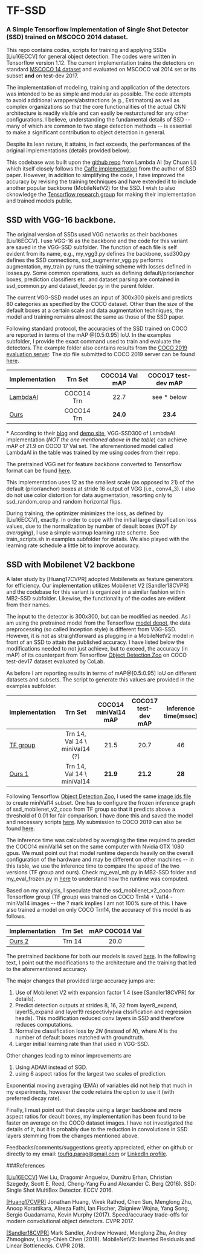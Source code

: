 # TF-SSD
### A Simple Tensorflow Implementation of Single Shot Detector (SSD) trained on MSCOCO 2014 dataset.

This repo contains codes, scripts for training and applying SSDs [Liu16ECCV] for general object detection. The codes were written in Tensorflow version 1.12. The current implementation trains the detectors on standard [MSCOCO 14 dataset](https://cocodataset.org/#home) and evaluated on MSCOCO val 2014 set or its subset **and** on test-dev 2017. 

The implementation of modeling, training and application of the detectors was intended to be as simple and modular as possible. The code attempts to avoid additional wrappers/abstractions (e.g., Estimators) as well as complex organizations so that the core functionalities of the actual CNN architecture is readily visible and can easily be resturctured for any other configurations. I believe, understanding the fundamental details of SSD -- many of which are common to two stage detection methods -- is essential to make a significant contribution to object detection in general.

Despite its lean nature, it attains, in fact exceeds, the performances of the original implementations (details provided below).

This codebase was built upon the [github repo](https://github.com/lambdal/lambda-deep-learning-demo) from Lambda AI  (by Chuan Li) which itself closely follows the [Caffe implementation](https://github.com/weiliu89/caffe/tree/ssd/examples/ssd) from the author of SSD paper. However, in addition to simplifying the code, I have improved the accuracy by revising the training techniques and have extended it to include another popular backbone (MobileNetV2) for the SSD. I wish to also cknowledge the [Tensorflow research group](https://github.com/tensorflow/models/tree/master/research) for making their implementation and trained models public.

## SSD with VGG-16 backbone.

The original version of SSDs used VGG networks as their backbones [Liu16ECCV]. I use VGG-16 as the backbone and the code for this variant are saved in the VGG-SSD subfolder. The function of each file is self evident from its name, e.g., my_vgg3.py defines the backbone, ssd300.py defines the SSD connections, ssd_augmenter_vgg.py performs augmentation, my_train.py runs the training scheme with losses defined in losses.py. Some common operations, such as defining default/prior/anchor boxes, prediction classifiers etc. and dataset parsing are contained in ssd_common.py and dataset_feeder.py in the parent folder. 

The current VGG-SSD model uses an input of 300x300 pixels and predicts 80 categories as specified by the COCO dataset. Other than the size of the default boxes at a certain scale and data augmentation techniques, the model and training remains almost the same as those of the SSD paper. 

Following standard protocol, the accuracies of the SSD trained on COCO are reported in terms of the mAP @[0.5:0.95] IoU. In the examples subfolder, I provide the exact command used to train and evaluate the detectors. The example folder also contains results from the [COCO 2019 evaluation server](https://competitions.codalab.org/competitions/20794).  The zip file submitted to COCO 2019 server can be found [here](https://drive.google.com/file/d/17tIEcc9kxyGEOp3uLaPqOTaEvKJA2Si1/view?usp=sharing).

| Implementation | Trn Set | COCO14 Val mAP | COCO17 test-dev mAP |
| :--- | :---: | :---: | :---: |
|[LambdaAI](https://drive.google.com/file/d/1xp7B3WHudEkDjcVSVAaRSa8umQIad69b/view?usp=sharing) | COCO14 Trn | 22.7 | see * below |
|[Ours](https://drive.google.com/file/d/1B-cb7b_3UfEu_HFmlBr1-Uw5EH8m4nOu/view?usp=sharing) | COCO14 Trn| **24.0** | **23.4** |

\* According to their [blog](https://lambdalabs.com/blog/how-to-implement-ssd-object-detection-in-tensorflow/) and [demo site](https://lambda-deep-learning-demo.readthedocs.io/en/latest/tutorial/ssd.html#evaluate-ssd-on-mscoco), VGG-SSD300 of LambdaAI implementation (*NOT the one mentioned above in the table*) can achieve mAP of 21.9 on COCO 17 Val set. The aforementioned model called LambdaAI in the table was trained by me using codes from their repo.

The pretrained VGG net for feature backbone converted to Tensorflow format can be found [here](https://drive.google.com/file/d/1mnJSilb5vfi3yc6bD_cifLSQAEBXEtiI/view?usp=sharing).
 
This implementation uses 12 as the smallest scale (as opposed to 21) of the default (prior/anchor) boxes at stride 16 output of VGG (i.e., conv4_3). I also do not use color distortion for data augmentation, resorting only to ssd_random_crop and random horizontal flips. 

During training, the optimizer minimizes the loss, as defined by [Liu16ECCV], exactly. In order to cope with the initial large classification loss values, due to the normalization by number of deault boxes (*NOT by averaging*), I use a simple warmup learning rate scheme. See train_scripts.sh in examples subfolder for details. We also played with the learning rate schedule a little bit to improve accuracy. 




## SSD with Mobilenet V2 backbone

A later study by [Huang17CVPR] adopted Mobilenets as feature generators for efficiency. Our implementation utilizes Mobilenet V2 [Sandler18CVPR]  and the codebase for this variant is organized in a similar fashion within MB2-SSD subfolder. Likewise, the functionality of the codes are evident from their names. 

The input to the detector is 300x300, but can be modified as needed. As I am using the pretrained model from the Tensorflow [model depot](https://github.com/tensorflow/models/blob/master/research/slim/nets/mobilenet/README.md), the data preprocessing (so called Inception style) is different from VGG-SSD. However, it  is not as straightforward as plugging in a MobileNetV2 model in front of an SSD to attain the published accuracy. I have listed below the modifications needed to not just achieve, but to exceed, the accuracy (in mAP) of its counterpart from Tensorflow [Object Detection Zoo](https://github.com/tensorflow/models/blob/master/research/object_detection/g3doc/tf1_detection_zoo.md) on COCO test-dev17 dataset evaluated by CoLab.

As before I am reporting results in terms of mAP@[0.5:0.95] IoU on different datasets and subsets. The script to generate this values are provided in the examples subfolder.


| Implementation | Trn Set | COCO14 miniVal14 mAP | COCO17 test-dev mAP | Inference time(msec) |
| :--- | :---: | :---: | :---: | :---: |
| [TF group](https://github.com/tensorflow/models/blob/master/research/object_detection/g3doc/tf1_detection_zoo.md) | Trn 14, Val 14 \ miniVal14 (?) | 21.5 | 20.7 | 46 |
| [Ours 1](https://drive.google.com/file/d/1HwNKbww72_R7kGxRu2Yody2n2oAQn53A/view?usp=sharing) | Trn 14, Val 14 \ miniVal14 | **21.9** | **21.2** | **28** |

Following Tensorflow [Object Detection Zoo](https://github.com/tensorflow/models/blob/master/research/object_detection/g3doc/tf1_detection_zoo.md), I used the same [image ids file](https://github.com/tensorflow/models/blob/master/research/object_detection/data/mscoco_minival_ids.txt) to create miniVal14 subset. One has to configure the frozen inference graph of ssd_mobilenet_v2_coco from TF group so that it predicts above a threshold of 0.01 for fair comparison. I have done this and saved the model and necessary scripts [here](https://drive.google.com/file/d/1GZBAioueHyCKTBTSrvWUco2pvEuKGHW1/view?usp=sharing). My submission to COCO 2019 can also be found [here](https://drive.google.com/file/d/1u3gfae3HLvMn3YRrQrMnwmJiTOrMU_05/view?usp=sharing).

The inference time was calculated by averaging the time required to predict the COCO14 miniVal14 set on the same computer with Nvidia GTX 1080 gpus. We must point out that model runtime depends heavily on the overall configuration of the hardware and may be different on other machines -- in this table, we use the inference time to compare the speed of the two versions (TF group and ours). Check my_eval_mb.py in MB2-SSD folder and my_eval_frozen.py in [here](https://drive.google.com/file/d/1GZBAioueHyCKTBTSrvWUco2pvEuKGHW1/view?usp=sharing) to understand how the runtime was computed. 

Based on my  analysis, I speculate that the ssd_mobilenet_v2_coco from Tensorflow group (TF group) was trained on COCO Trn14 + Val14 - miniVal14 images  -- the ? mark implies I am not 100% sure of this. I have also trained a model on only COCO Trn14, the accuracy of this model is as follows.

| Implementation | Trn Set | mAP COCO14 Val |
| :--- | :---: | :---: | 
| [Ours 2](https://drive.google.com/file/d/1uUOb9BpOmTOwrUEfqasr5pkO36V7_uuT/view?usp=sharing) | Trn 14 | 20.0 |

The pretrained backbone for both our models is saved [here](https://drive.google.com/file/d/1vfZG4JhOEeQnNlf-41QpbZt8kWLzpOWZ/view?usp=sharing). In the following text, I point out the modifications to the architecture and the training that led to the aforementioned accuracy.


The major changes that provided large accuracy jumps are:

1. Use of Mobilenet V2 with expansion factor 1.4 (see [Sandler18CVPR] for details).
2. Predict detection outputs at strides 8, 16, 32 from layer8_expand, layer15_expand and layer19 respectivly(via clssification and regression heads). This modification reduced conv layers in SSD and therefore reduces computations.
3. Normalize classification loss by *2N* (instead of *N*), where *N* is the number of default boxes matched with groundtruth.
4. Larger initial learning rate than that used in VGG-SSD.

Other changes leading to minor improvements are

1. Using ADAM instead of SGD.
2. using 6 aspect ratios for the largest two scales of prediction.

Exponential moving averaging (EMA) of variables did not help that much in my experiments, however the code retains the option to use it (with preferred decay rate).

Finally, I must point out that despite using a larger backbone and more aspect ratios for deault boxes, my implementation has been found to be faster on average on the COCO dataset images. I have not investigated the details of it, but it is probably due to the reduction in convolutions in SSD layers stemming from the changes mentioned above. 


Feedbacks/comments/suggestions greatly appreciated, either on github or directly to my email: toufiq.parag@gmail.com or [LinkedIn profile](https://www.linkedin.com/in/toufiq-parag-7190258/).

###References

[[Liu16ECCV](https://arxiv.org/abs/1512.02325)] Wei Liu, Dragomir Anguelov, Dumitru Erhan, Christian Szegedy, Scott E. Reed, Cheng-Yang Fu and Alexander C. Berg (2016). SSD: Single Shot MultiBox Detector. ECCV 2016.

[[Huang17CVPR]](https://arxiv.org/abs/1611.10012) Jonathan Huang, Vivek Rathod, Chen Sun, Menglong Zhu, Anoop Korattikara, Alireza Fathi, Ian Fischer, Zbigniew Wojna, Yang Song, Sergio Guadarrama, Kevin Murphy (2017). Speed/accuracy trade-offs for modern convolutional object detectors. CVPR 2017.

[[Sandler18CVPR]](https://arxiv.org/abs/1801.04381) Mark Sandler, Andrew Howard, Menglong Zhu, Andrey Zhmoginov, Liang-Chieh Chen (2018). MobileNetV2: Inverted Residuals and Linear Bottlenecks. CVPR 2018. 

